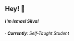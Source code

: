 <h2>Hey! 👋</h2>
<h5>I'm Ismael Silva!</h5>
<h6>· <strong><em>Currently</em></strong>: Self-Taught Student</h6>
